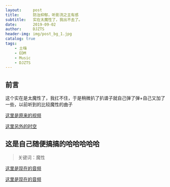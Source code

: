 ```yaml
---
layout:     post
title:      防治抑郁，听影流之主有感
subtitle:   实在太魔性了，我出不去了。
date:       2019-09-02
author:     DJZTS
header-img: img/post_bg_1.jpg
catalog: true
tags:
    - 土嗨
    - EDM
    - Music
    - DJZTS
---
```


## 前言
这个实在是太魔性了，我扛不住，于是稍微扒了扒谱子就自己弹了弹+自己又加了一些，以前听到的比较魔性的曲子

[这里是原来的视频](https://www.bilibili.com/video/av64836494)

[这里另外的时空](https://www.bilibili.com/video/av65540224)


## 这是自己随便搞搞的哈哈哈哈哈

>关键词：魔性

[这里是现在的音频](https://github.com/djzts/djzts.github.io/blob/master/music/love_river.mp3)

<a href="http://www.quora.com/Adam-DAngelo">这里是现在的音频</a>
